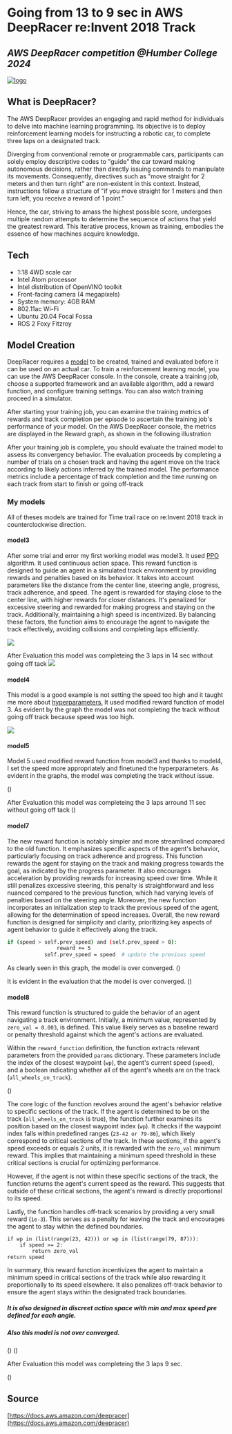 # Going from 13 to 9 sec in AWS DeepRacer re:Invent 2018 Track
## _AWS DeepRacer competition @Humber College 2024_

[![logo](https://d1.awsstatic.com/deepracer/DRL%20Logo%20web%20500px.2b6ea0add11b4cf83314b39d3d7d6ab63d7fdff9.png)](https://d1.awsstatic.com/deepracer/DRL%20Logo%20web%20500px.2b6ea0add11b4cf83314b39d3d7d6ab63d7fdff9.png)

## What is DeepRacer?
The AWS DeepRacer provides an engaging and rapid method for individuals to delve into machine learning programming. Its objective is to deploy reinforcement learning models for instructing a robotic car, to complete three laps on a designated track.

Diverging from conventional remote or programmable cars, participants can solely employ descriptive codes to "guide" the car toward making autonomous decisions, rather than directly issuing commands to manipulate its movements. Consequently, directives such as "move straight for 2 meters and then turn right" are non-existent in this context. Instead, instructions follow a structure of "if you move straight for 1 meters and then turn left, you receive a reward of 1 point."

Hence, the car, striving to amass the highest possible score, undergoes multiple random attempts to determine the sequence of actions that yield the greatest reward. This iterative process, known as training, embodies the essence of how machines acquire knowledge.

## Tech
- 1:18 4WD scale car
- Intel Atom processor
- Intel distribution of OpenVINO toolkit
- Front-facing camera (4 megapixels)
- System memory: 4GB RAM
- 802.11ac Wi-Fi
- Ubuntu 20.04 Focal Fossa
- ROS 2 Foxy Fitzroy

## Model Creation

DeepRacer requires a [model](https://docs.aws.amazon.com/deepracer/latest/developerguide/deepracer-get-started-training-model.html) to be created, trained and evaluated before it can be used on an actual car. To train a reinforcement learning model, you can use the AWS DeepRacer console. In the console, create a training job, choose a supported framework and an available algorithm, add a reward function, and configure training settings. You can also watch training proceed in a simulator.

After starting your training job, you can examine the training metrics of rewards and track completion per episode to ascertain the training job's performance of your model. On the AWS DeepRacer console, the metrics are displayed in the Reward graph, as shown in the following illustration

After your training job is complete, you should evaluate the trained model to assess its convergency behavior. The evaluation proceeds by completing a number of trials on a chosen track and having the agent move on the track according to likely actions inferred by the trained model. The performance metrics include a percentage of track completion and the time running on each track from start to finish or going off-track

### My models
All of theses models are trained for Time trail race on re:Invent 2018 track in counterclockwise direction.

#### model3
After some trial and error my first working model was model3. It used [PPO](https://huggingface.co/blog/deep-rl-ppo) algorithm. It used continuous action space.
This reward function is designed to guide an agent in a simulated track environment by providing rewards and penalties based on its behavior. It takes into account parameters like the distance from the center line, steering angle, progress, track adherence, and speed. The agent is rewarded for staying close to the center line, with higher rewards for closer distances. It's penalized for excessive steering and rewarded for making progress and staying on the track. Additionally, maintaining a high speed is incentivized. By balancing these factors, the function aims to encourage the agent to navigate the track effectively, avoiding collisions and completing laps efficiently.

![](model3/model3graph.png)

After Evaluation this model was completeing the 3 laps in 14 sec without going off tack
![](model3/model3Eval.png)



#### model4
This model is a good example is not setting the speed too high and it taught me more about [hyperparameters.](https://dev.to/aws-builders/fine-tuning-the-performance-of-the-model-4pjo)
It used modified reward function of model 3. As evident by the graph the model was not completing the track without going off track because speed was too high.

![](model4/model4Graph.png)

#### model5
Model 5 used modified reward function from model3 and thanks to model4, I set the speed more appropriately and finetuned the hyperparameters. As evident in the graphs, the model was completing the track without issue.

()

After Evaluation this model was completeing the 3 laps arround 11 sec without going off tack
()

#### model7
The new reward function is notably simpler and more streamlined compared to the old function. It emphasizes specific aspects of the agent's behavior, particularly focusing on track adherence and progress. This function rewards the agent for staying on the track and making progress towards the goal, as indicated by the progress parameter. It also encourages acceleration by providing rewards for increasing speed over time. While it still penalizes excessive steering, this penalty is straightforward and less nuanced compared to the previous function, which had varying levels of penalties based on the steering angle. Moreover, the new function incorporates an initialization step to track the previous speed of the agent, allowing for the determination of speed increases. Overall, the new reward function is designed for simplicity and clarity, prioritizing key aspects of agent behavior to guide it effectively along the track.

```sh
if (speed > self.prev_speed) and (self.prev_speed > 0):
                reward += 5
            self.prev_speed = speed  # update the previous speed
```

As clearly seen in this graph, the model is over converged.
()

It is evident in the evaluation that the model is over converged.
()


#### model8
This reward function is structured to guide the behavior of an agent navigating a track environment. Initially, a minimum value, represented by `zero_val = 0.003`, is defined. This value likely serves as a baseline reward or penalty threshold against which the agent's actions are evaluated.

Within the `reward_function` definition, the function extracts relevant parameters from the provided `params` dictionary. These parameters include the index of the closest waypoint (`wp`), the agent's current speed (`speed`), and a boolean indicating whether all of the agent's wheels are on the track (`all_wheels_on_track`).

()

The core logic of the function revolves around the agent's behavior relative to specific sections of the track. If the agent is determined to be on the track (`all_wheels_on_track` is true), the function further examines its position based on the closest waypoint index (`wp`). It checks if the waypoint index falls within predefined ranges (`23-42 or 79-86`), which likely correspond to critical sections of the track. In these sections, if the agent's speed exceeds or equals 2 units, it is rewarded with the `zero_val` minimum reward. This implies that maintaining a minimum speed threshold in these critical sections is crucial for optimizing performance.

However, if the agent is not within these specific sections of the track, the function returns the agent's current speed as the reward. This suggests that outside of these critical sections, the agent's reward is directly proportional to its speed. 

Lastly, the function handles off-track scenarios by providing a very small reward (`1e-3`). This serves as a penalty for leaving the track and encourages the agent to stay within the defined boundaries.

````
if wp in (list(range(23, 42))) or wp in (list(range(79, 87))):
    if speed >= 2:
        return zero_val
return speed
````

In summary, this reward function incentivizes the agent to maintain a minimum speed in critical sections of the track while also rewarding it proportionally to its speed elsewhere. It also penalizes off-track behavior to ensure the agent stays within the designated track boundaries.

##### It is also designed in discreet action space with min and max speed pre defined for each angle.

##### Also this model is not over converged.
()
()

After Evaluation this model was completeing the 3 laps 9 sec.

()


## Source
[https://docs.aws.amazon.com/deepracer](https://docs.aws.amazon.com/deepracer)
